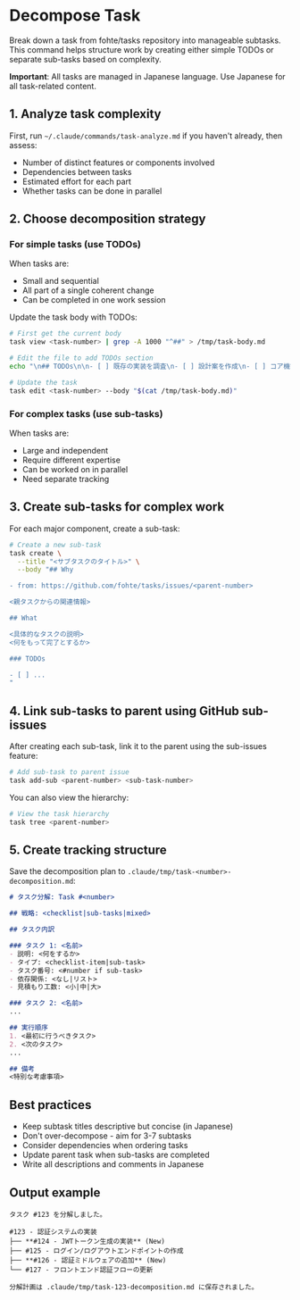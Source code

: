 # Decompose Task

Break down a task from fohte/tasks repository into manageable subtasks. This command helps structure work by creating either simple TODOs or separate sub-tasks based on complexity.

**Important**: All tasks are managed in Japanese language. Use Japanese for all task-related content.

## 1. Analyze task complexity

First, run `~/.claude/commands/task-analyze.md` if you haven't already, then assess:
- Number of distinct features or components involved
- Dependencies between tasks
- Estimated effort for each part
- Whether tasks can be done in parallel

## 2. Choose decomposition strategy

### For simple tasks (use TODOs)

When tasks are:
- Small and sequential
- All part of a single coherent change
- Can be completed in one work session

Update the task body with TODOs:
```bash
# First get the current body
task view <task-number> | grep -A 1000 "^##" > /tmp/task-body.md

# Edit the file to add TODOs section
echo "\n## TODOs\n\n- [ ] 既存の実装を調査\n- [ ] 設計案を作成\n- [ ] コア機能を実装\n- [ ] テストを追加\n- [ ] ドキュメントを更新" >> /tmp/task-body.md

# Update the task
task edit <task-number> --body "$(cat /tmp/task-body.md)"
```

### For complex tasks (use sub-tasks)

When tasks are:
- Large and independent
- Require different expertise
- Can be worked on in parallel
- Need separate tracking

## 3. Create sub-tasks for complex work

For each major component, create a sub-task:

```bash
# Create a new sub-task
task create \
  --title "<サブタスクのタイトル>" \
  --body "## Why

- from: https://github.com/fohte/tasks/issues/<parent-number>

<親タスクからの関連情報>

## What

<具体的なタスクの説明>
<何をもって完了とするか>

### TODOs

- [ ] ...
"
```

## 4. Link sub-tasks to parent using GitHub sub-issues

After creating each sub-task, link it to the parent using the sub-issues feature:

```bash
# Add sub-task to parent issue
task add-sub <parent-number> <sub-task-number>
```

You can also view the hierarchy:

```bash
# View the task hierarchy
task tree <parent-number>
```

## 5. Create tracking structure

Save the decomposition plan to `.claude/tmp/task-<number>-decomposition.md`:

```markdown
# タスク分解: Task #<number>

## 戦略: <checklist|sub-tasks|mixed>

## タスク内訳

### タスク 1: <名前>
- 説明: <何をするか>
- タイプ: <checklist-item|sub-task>
- タスク番号: <#number if sub-task>
- 依存関係: <なし|リスト>
- 見積もり工数: <小|中|大>

### タスク 2: <名前>
...

## 実行順序
1. <最初に行うべきタスク>
2. <次のタスク>
...

## 備考
<特別な考慮事項>
```

## Best practices

- Keep subtask titles descriptive but concise (in Japanese)
- Don't over-decompose - aim for 3-7 subtasks
- Consider dependencies when ordering tasks
- Update parent task when sub-tasks are completed
- Write all descriptions and comments in Japanese

## Output example
```
タスク #123 を分解しました。

#123 - 認証システムの実装
├── **#124 - JWTトークン生成の実装** (New)
├── #125 - ログイン/ログアウトエンドポイントの作成
├── **#126 - 認証ミドルウェアの追加** (New)
└── #127 - フロントエンド認証フローの更新

分解計画は .claude/tmp/task-123-decomposition.md に保存されました。
```
